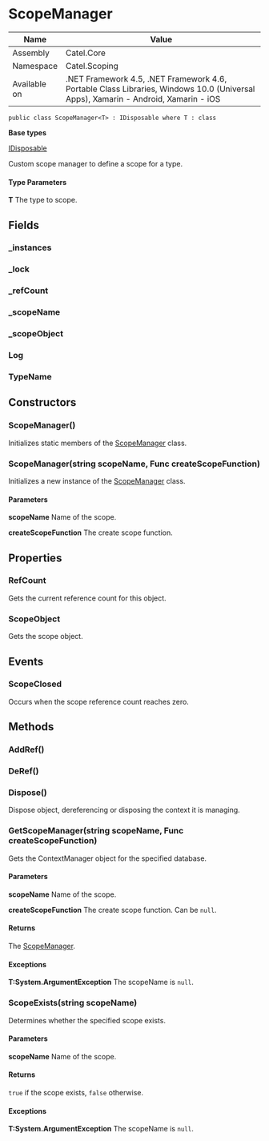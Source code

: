 

# ScopeManager

Name|Value
---|---
Assembly|Catel.Core
Namespace|Catel.Scoping
Available on|.NET Framework 4.5, .NET Framework 4.6, Portable Class Libraries, Windows 10.0 (Universal Apps), Xamarin - Android, Xamarin - iOS

```
public class ScopeManager<T> : IDisposable where T : class 
```

**Base types**

[IDisposable]()


Custom scope manager to define a scope for a type.

#### Type Parameters

**T**
The type to scope.



## Fields

### _instances

### _lock

### _refCount

### _scopeName

### _scopeObject

### Log

### TypeName

## Constructors

### ScopeManager()

Initializes static members of the [ScopeManager](#) class.



### ScopeManager(string scopeName, Func<T> createScopeFunction)

Initializes a new instance of the [ScopeManager](#) class.

#### Parameters

**scopeName**
Name of the scope.

**createScopeFunction**
The create scope function.



## Properties

### RefCount

Gets the current reference count for this
    object.



### ScopeObject

Gets the scope object.



## Events

### ScopeClosed

Occurs when the scope reference count reaches zero.



## Methods

### AddRef()

### DeRef()

### Dispose()

Dispose object, dereferencing or disposing the context it is managing.



### GetScopeManager(string scopeName, Func<T> createScopeFunction)

Gets the ContextManager object for the specified database.

#### Parameters

**scopeName**
Name of the scope.

**createScopeFunction**
The create scope function. Can be ```null```.

#### Returns

The [ScopeManager](#).

#### Exceptions

**T:System.ArgumentException**
The scopeName is ```null```.



### ScopeExists(string scopeName)

Determines whether the specified scope exists.

#### Parameters

**scopeName**
Name of the scope.

#### Returns

```true``` if the scope exists, ```false``` otherwise.

#### Exceptions

**T:System.ArgumentException**
The scopeName is ```null```.



